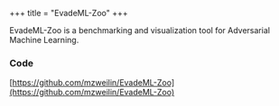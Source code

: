 +++
title = "EvadeML-Zoo"
+++

EvadeML-Zoo is a benchmarking and visualization tool for Adversarial Machine Learning.

### Code

[https://github.com/mzweilin/EvadeML-Zoo](https://github.com/mzweilin/EvadeML-Zoo)